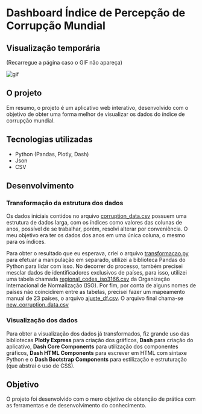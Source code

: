 <h1>Dashboard Índice de Percepção de Corrupção Mundial</h1>

<h2>Visualização temporária</h2>
<p>(Recarregue a página caso o GIF não apareça)</p>

<img src="gif.gif" alt=gif>

<h2>O projeto</h2>
<p> Em resumo, o projeto é um aplicativo web interativo, desenvolvido com o objetivo de obter uma forma melhor de visualizar os dados do índice de corrupção mundial.</p>

<h2>Tecnologias utilizadas</h2>
<ul>
    <li>Python (Pandas, Plotly, Dash)</li>
    <li>Json</li>
    <li>CSV</li>
</ul>

<h2>Desenvolvimento</h2>

<h3>Transformação da estrutura dos dados</h3>
<p>Os dados iniciais contidos no arquivo <u>corruption_data.csv</u> possuem uma estrutura de dados larga, com os índices como valores das colunas de anos, possível de se trabalhar, porém, resolvi alterar por conveniência. O meu objetivo era ter os dados dos anos em uma única coluna, o mesmo para os índices.</p>
<p>Para obter o resultado que eu esperava, criei o arquivo <u>transformacao.py</u> para efetuar a manipulação em separado, utilizei a biblioteca Pandas do  Python para lidar com isso. No decorrer do processo, também precisei mesclar dados de identificadores exclusivos de países, para isso, utilizei uma tabela chamada <u>regional_codes_iso3166.csv</u> da Organização Internacional de Normalização (ISO). Por fim, por conta de alguns nomes de países não coincidirem entre as tabelas, precisei fazer um mapeamento manual de 23 países, o arquivo <u>ajuste_df.csv</u>. O arquivo final chama-se <u>new_corruption_data.csv</u></p>

<h3>Visualização dos dados</h3>
<p>Para obter a visualização dos dados já transformados, fiz grande uso das bibliotecas <b>Plotly Express</b> para criação dos gráficos, <b>Dash</b> para criação do aplicativo, <b>Dash Core Components</b> para utilização dos componentes gráficos, <b>Dash HTML Components</b> para escrever em HTML com sintaxe Python e o <b>Dash Bootstrap Components</b> para estilização e estruturação (que abstrai o uso de CSS).</p>

<h2>Objetivo</h2>
<p>O projeto foi desenvolvido com o mero objetivo de obtenção de prática com as ferramentas e de desenvolvimento do conhecimento.</p>



